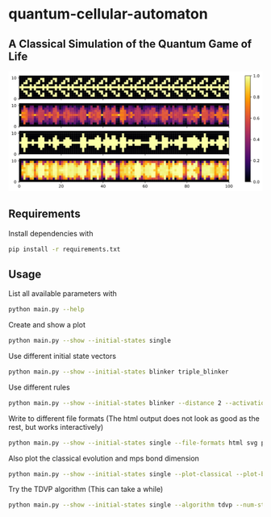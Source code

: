 # quantum-cellular-automaton

## A Classical Simulation of the Quantum Game of Life

![](plots/plot.svg)

## Requirements

Install dependencies with

```bash
pip install -r requirements.txt
```

## Usage

List all available parameters with

```bash
python main.py --help
```

Create and show a plot

```bash
python main.py --show --initial-states single
```

Use different initial state vectors

```bash
python main.py --show --initial-states blinker triple_blinker
```

Use different rules

```bash
python main.py --show --initial-states blinker --distance 2 --activation-interval 2 4
```

Write to different file formats (The html output does not look as good as the rest, but works interactively)

```bash
python main.py --show --initial-states single --file-formats html svg png pdf
```

Also plot the classical evolution and mps bond dimension

```bash
python main.py --show --initial-states single --plot-classical --plot-bond-dims
```

Try the TDVP algorithm (This can take a while)

```bash
python main.py --show --initial-states single --algorithm tdvp --num-steps 1000 --plot-bond-dims
```
